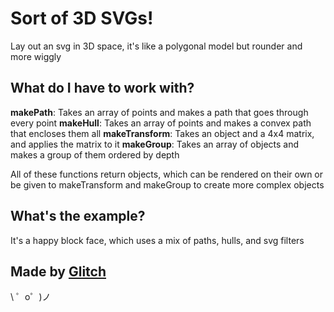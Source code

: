 Sort of 3D SVGs!
=================

Lay out an svg in 3D space, it's like a polygonal model but rounder and more wiggly

What do I have to work with?
----------------------------
**makePath**: Takes an array of points and makes a path that goes through every point
**makeHull**: Takes an array of points and makes a convex path that encloses them all
**makeTransform**: Takes an object and a 4x4 matrix, and applies the matrix to it
**makeGroup**: Takes an array of objects and makes a group of them ordered by depth

All of these functions return objects, which can be rendered on their own or be given to makeTransform and makeGroup to create more complex objects

What's the example?
-------------------
It's a happy block face, which uses a mix of paths, hulls, and svg filters

Made by [Glitch](https://glitch.com/)
-------------------

\ ゜o゜)ノ

